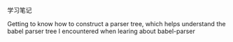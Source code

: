 学习笔记

Getting to know how to construct a parser tree, which helps understand the babel parser tree I encountered when learing about babel-parser
